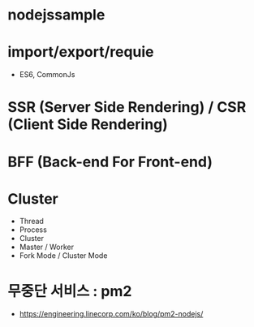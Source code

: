 # nodejssample

# import/export/requie
- ES6, CommonJs

# SSR (Server Side Rendering) / CSR (Client Side Rendering)

# BFF (Back-end For Front-end)

# Cluster
  - Thread
  - Process
  - Cluster
  - Master / Worker 
  - Fork Mode / Cluster Mode 
  
# 무중단 서비스 : pm2
  - https://engineering.linecorp.com/ko/blog/pm2-nodejs/
